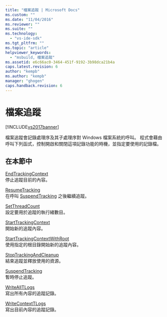```yaml
---
title: "檔案追蹤 | Microsoft Docs"
ms.custom: ""
ms.date: "11/04/2016"
ms.reviewer: ""
ms.suite: ""
ms.technology: 
  - "vs-ide-sdk"
ms.tgt_pltfrm: ""
ms.topic: "article"
helpviewer_keywords: 
  - "msbuild, 檔案追蹤"
ms.assetid: e6c66ac0-3464-451f-9192-3b98dca21b4a
caps.latest.revision: 6
author: "kempb"
ms.author: "kempb"
manager: "ghogen"
caps.handback.revision: 6
---
```

# 檔案追蹤
[!INCLUDE[vs2017banner](../code-quality/includes/vs2017banner.md)]

檔案追蹤會記錄處理序及其子處理序對 Windows 檔案系統的呼叫。  程式會藉由呼叫下列函式，控制開啟和關閉這項記錄功能的時機，並指定要使用的記錄檔。  
  
## 在本節中  
 [EndTrackingContext](../msbuild/endtrackingcontext.md)  
 停止追蹤目前的內容。  
  
 [ResumeTracking](../msbuild/resumetracking.md)  
 在呼叫 [SuspendTracking](../msbuild/suspendtracking.md) 之後繼續追蹤。  
  
 [SetThreadCount](../msbuild/setthreadcount.md)  
 設定要用於追蹤的執行緒數目。  
  
 [StartTrackingContext](../msbuild/starttrackingcontext.md)  
 開始新的追蹤內容。  
  
 [StartTrackingContextWithRoot](../msbuild/starttrackingcontextwithroot.md)  
 使用指定的根目錄開始新的追蹤內容。  
  
 [StopTrackingAndCleanup](../msbuild/stoptrackingandcleanup.md)  
 結束追蹤並釋放使用的資源。  
  
 [SuspendTracking](../msbuild/suspendtracking.md)  
 暫時停止追蹤。  
  
 [WriteAllTLogs](../msbuild/writealltlogs.md)  
 寫出所有內容的追蹤記錄。  
  
 [WriteContextTLogs](../msbuild/writecontexttlogs.md)  
 寫出目前內容的追蹤記錄。